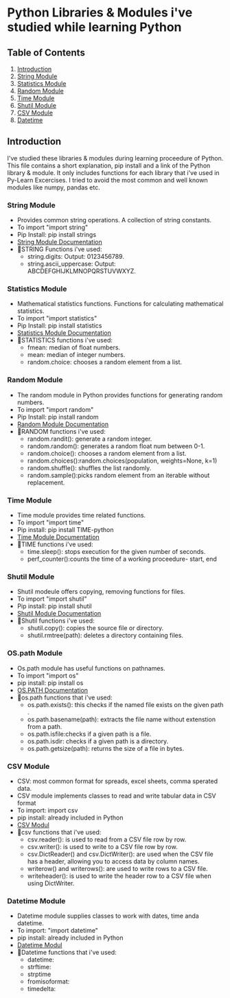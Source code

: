 # Python Libraries & Modules i've studied while learning Python

## Table of Contents
1. [Introduction](#introduction)
2. [String Module](#string-module)
3. [Statistics Module](#statistics-module)
4. [Random Module](#random-module)
5. [Time Module](#time-module)
6. [Shutil Module](#shutil-module)
7. [CSV Module](#csv-module)
8. [Datetime](#datetime-module)

## Introduction
I've studied these libraries & modules during learning proceedure of Python.
This file contains a short explanation, pip install and  a link of the Python library & module. 
It only includes functions for each library that i've used in Py-Learn Excercises.
I tried to avoid the most common and well known modules like numpy, pandas etc.

### String Module
- Provides common string operations. A collection of string constants.
- To import "import string"
- Pip Install: pip install strings
- [String Module Documentation](https://docs.python.org/3/library/string.html)
- 🔻STRING Functions i've used:
    - string.digits: Output: 0123456789.
    - string.ascii_uppercase: Output: ABCDEFGHIJKLMNOPQRSTUVWXYZ.

### Statistics Module
- Mathematical statistics functions. Functions for calculating mathematical statistics.
- To import "import statistics"
- Pip Install: pip install statistics
- [Statistics Module Documentation](https://docs.python.org/3/library/statistics.html#module-statistics)
- 🔻STATISTICS functions i've used:
    - fmean: median of float numbers.
    - mean: median of integer numbers.
    - random.choice: chooses a random element from a list.

### Random Module
- The random module in Python provides functions for generating random numbers.
- To import "import random"
- Pip Install: pip install random
- [Random Module Documentation](https://docs.python.org/3/library/random.html)
- 🔻RANDOM functions i've used: 
    - random.randit(): generate a random integer.
    - random.random(): generates a random float num between 0-1.
    - random.choice(): chooses a random element from a list.
    - random.choices():random.choices(population, weights=None, k=1)
    - random.shuffle(): shuffles the list randomly.
    - random.sample():picks random element from an iterable without replacement.
    
### Time Module
- Time module provides time related functions.
- To import "import time"
- Pip install: pip install TIME-python
- [Time Module Documentation](https://docs.python.org/3/library/time.html)
- 🔻TIME functions i've used:
    - time.sleep(): stops execution for the given number of seconds.
    - perf_counter():counts the time of a working proceedure- start, end

### Shutil Module
- Shutil modeule offers copying, removing functions for files.
- To import "import shutil"
- Pip install: pip install shutil
- [Shutil Module Documentation](https://docs.python.org/3/library/shutil.html)
- 🔻Shutil functions i've used:
    - shutil.copy(): copies the source file or directory.
    - shutil.rmtree(path): deletes a directory containing files.

### OS.path Module
- Os.path module has useful functions on pathnames.
- To import "import os"
- pip install: pip install os
- [OS.PATH Documentation](https://docs.python.org/3/library/os.path.html#module-os.path)
- 🔻os.path functions that i've used:
    - os.path.exists(): this checks if the named file exists on the given path .
    - os.path.basename(path): extracts the file name without extenstion from a path.
    - os.path.isfile:checks if a given path is a file.
    - os.path.isdir: checks if a given path is a directory.
    - os.path.getsize(path): returns the size of a file in bytes.

### CSV Module
- CSV: most common format for spreads, excel sheets, comma sperated data.
- CSV module implements classes to read and write tabular data in CSV format
- To import: import csv
- pip install: already included in Python
- [CSV Modul](https://docs.python.org/3/library/csv.html)
- 🔻csv functions that i've used:
    - csv.reader(): is used to read from a CSV file row by row.
    - csv.writer(): is used to write to a CSV file row by row.
    - csv.DictReader() and csv.DictWriter(): are used when the CSV file has a header, allowing you to access data by column names.
    - writerow() and writerows(): are used to write rows to a CSV file.
    - writeheader(): is used to write the header row to a CSV file when using DictWriter.

### Datetime Module
- Datetime module supplies classes to work with dates, time anda datetime.
- To import: "import datetime"
- pip install: already included in Python
- [Datetime Modul](https://docs.python.org/3/library/datetime.html)
- 🔻Datetime functions that i've used:
    - datetime:
    - strftime:
    - strptime
    - fromisoformat:
    - timedelta:
